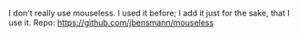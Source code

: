 I don't really use mouseless. I used it before; I add it just for the sake, that I use it.
Repo: https://github.com/jbensmann/mouseless
